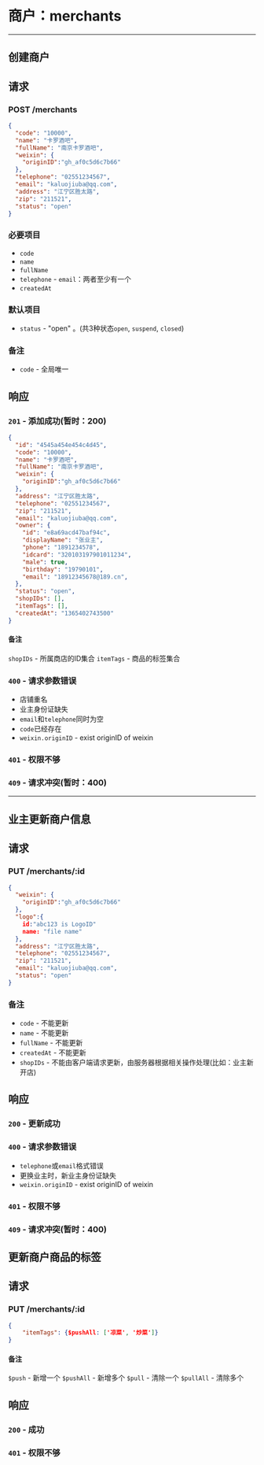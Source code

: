 # 商户：merchants
***

## 创建商户
## 请求
### POST /merchants
```json
{
  "code": "10000",
  "name": "卡罗酒吧",
  "fullName": "南京卡罗酒吧",
  "weixin": {
    "originID":"gh_af0c5d6c7b66"  
  },
  "telephone": "02551234567",
  "email": "kaluojiuba@qq.com",
  "address": "江宁区胜太路",
  "zip": "211521",
  "status": "open"
}
```
### 必要项目
* `code`
* `name`
* `fullName`
* `telephone` - `email`：两者至少有一个
* `createdAt`

### 默认项目
* `status` - "open" 。(共3种状态`open`, `suspend`, `closed`)

### 备注
* `code` - 全局唯一

## 响应
### `201` - 添加成功(暂时：200)
```json
{
  "id": "4545a454e454c4d45",
  "code": "10000",
  "name": "卡罗酒吧",
  "fullName": "南京卡罗酒吧",
  "weixin": {
    "originID":"gh_af0c5d6c7b66"  
  },
  "address": "江宁区胜太路",
  "telephone": "02551234567",
  "zip": "211521",
  "email": "kaluojiuba@qq.com",
  "owner": {
    "id": "e8a69acd47baf94c",
    "displayName": "张业主",
    "phone": "1891234578",
    "idcard": "320103197901011234",
    "male": true,
    "birthday": "19790101",
    "email": "18912345678@189.cn",
  },
  "status": "open",
  "shopIDs": [],
  "itemTags": [],
  "createdAt": "1365402743500"
}
```
#### 备注
`shopIDs` - 所属商店的ID集合
`itemTags` - 商品的标签集合

### `400` - 请求参数错误
* 店铺重名
* 业主身份证缺失
* `email`和`telephone`同时为空
* `code`已经存在
* `weixin.originID` - exist originID of weixin

### `401` - 权限不够
### `409` - 请求冲突(暂时：400)
***

## 业主更新商户信息
## 请求
### PUT /merchants/:id
```json
{
  "weixin": {
    "originID":"gh_af0c5d6c7b66"  
  },
  "logo":{
    id:"abc123 is LogoID"
    name: "file name"
  },
  "address": "江宁区胜太路",
  "telephone": "02551234567",
  "zip": "211521",
  "email": "kaluojiuba@qq.com",
  "status": "open"
}
```
### 备注
* `code` - 不能更新
* `name` - 不能更新
* `fullName` - 不能更新
* `createdAt` - 不能更新
* `shopIDs` - 不能由客户端请求更新，由服务器根据相关操作处理(比如：业主新开店)

## 响应
### `200` - 更新成功
### `400` - 请求参数错误
* `telephone`或`email`格式错误
* 更换业主时，新业主身份证缺失
* `weixin.originID` - exist originID of weixin

### `401` - 权限不够
### `409` - 请求冲突(暂时：400)

## 更新商户商品的标签
## 请求
### PUT /merchants/:id
```json
{
	"itemTags": {$pushAll: ['凉菜', '炒菜']}
}
```

#### 备注
`$push` - 新增一个
`$pushAll` - 新增多个
`$pull` - 清除一个
`$pullAll` - 清除多个

## 响应
### `200` - 成功
### `401` - 权限不够